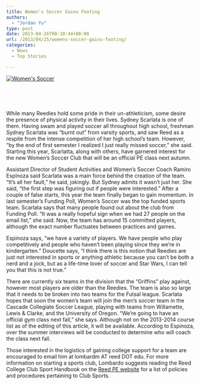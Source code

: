 ```yaml
---
title: Women’s Soccer Gains Footing
authors: 
  - "Jordan Yu"
type: post
date: 2013-04-26T00:10:44+00:00
url: /2013/04/25/womens-soccer-gains-footing/
categories:
  - News
  - Top Stories

---
```

[<img class="alignright size-full wp-image-2317" alt="Women's Soccer" src="https://i1.wp.com/www.reedquest.org/wp-content/uploads/2013/04/DSC_0255_web.jpg?resize=770%2C515" data-recalc-dims="1" />][1]

&nbsp;

&nbsp;

While many Reedies hold some pride in their un-athleticism, some desire the presence of physical activity in their lives. Sydney Scarlata is one of them. Having swam and played soccer all throughout high school, freshman Sydney Scarlata was “burnt out” from varsity sports, and saw Reed as a respite from the intense competition of her high school’s team. However, “by the end of first semester I realized I just really missed soccer,” she said. Starting this year, Scarlatta, along with others, have garnered interest for the new Women’s Soccer Club that will be an official PE class next autumn.

Assistant Director of Student Activities and Women’s Soccer Coach Ramiro Espinoza said Scarlata was a main force behind the creation of the team. “It’s all her fault,” he said, jokingly. But Sydney admits it wasn’t just her. She said, “the first step was figuring out if people were interested.” After a couple of false starts, this year the team finally began to gain momentum. In last semester’s Funding Poll, Women’s Soccer was the top funded sports team. Scarlata says that many people found out about the club from Funding Poll. “It was a really hopeful sign when we had 27 people on the email list,” she said. Now, the team has around 15 committed players, although the exact number fluctuates between practices and games.

Espinoza says, “we have a variety of players. We have people who play competitively and people who haven’t been playing since they we’re in kindergarten.” Doucette says, “I think there is this notion that Reedies are just not interested in sports or anything athletic because you can’t be both a nerd and a jock, but as a life-time lover of soccer and Star Wars, I can tell you that this is not true.”

There are currently six teams in the division that the “Griffins” play against, however most players are older than the Reedies. The team is also so large that it needs to be broken into two teams for the Futsal league. Scarlata hopes that soon the women’s team will join the men’s soccer team in the Cascade Collegiate Soccer League, playing with teams from Willamette, Lewis & Clarke, and the University of Oregon. “We’re going to have an official gym class next fall,” she says. Although not on the 2013-2014 course list as of the editing of this article, it will be available. According to Espinoza, over the summer interviews will be conducted to determine who will coach the class next fall.

Those interested in the logistics of gaining college support for a team are encouraged to email him at lombardm AT reed DOT edu. For more information on starting a sports club, Lombardo suggests reading the Reed College Club Sport Handbook on the [Reed PE website][2] for a list of policies and procedures pertaining to Club Sports.

 [1]: https://i1.wp.com/www.reedquest.org/wp-content/uploads/2013/04/DSC_0255_web.jpg
 [2]: http://www.reed.edu/catalog/programs/pe.html